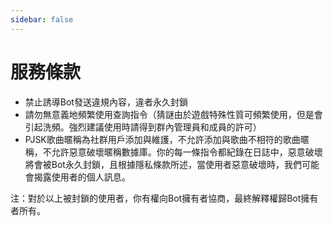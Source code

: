 ```yaml
---
sidebar: false
---
```

# 服務條款

- 禁止誘導Bot發送違規內容，違者永久封鎖
- 請勿無意義地頻繁使用查詢指令（猜謎由於遊戲特殊性質可頻繁使用，但是會引起洗頻。強烈建議使用時請得到群內管理員和成員的許可）
- PJSK歌曲暱稱為社群用戶添加與維護，不允許添加與歌曲不相符的歌曲暱稱，不允許惡意破壞暱稱數據庫。你的每一條指令都紀錄在日誌中，惡意破壞將會被Bot永久封鎖，且根據隱私條款所述，當使用者惡意破壞時，我們可能會揭露使用者的個人訊息。

注：對於以上被封鎖的使用者，你有權向Bot擁有者協商，最終解釋權歸Bot擁有者所有。